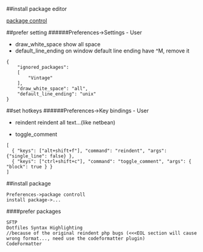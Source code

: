 

##install package editor

[package control]

##prefer setting
######Preferences->Settings - User

- draw_white_space
show all space
- default_line_ending
on window default line ending have ^M, remove it


```
{
	"ignored_packages":
	[
		"Vintage"
	],
    "draw_white_space": "all",
    "default_line_ending": "unix"
}
```

##set hotkeys
######Preferences->Key bindings - User

- reindent
reindent all text...(like netbean)

- toggle_comment

```
[
  { "keys": ["alt+shift+f"], "command": "reindent", "args": {"single_line": false} },
  { "keys": ["ctrl+shift+c"], "command": "toggle_comment", "args": { "block": true } }
]
```

##install package

```
Preferences->package controll
install package->...
```

####prefer packages
```
SFTP
Dotfiles Syntax Highlighting
//because of the original reindent php bugs (<<<EOL section will cause wrong format..., need use the codeformatter plugin)
CodeFormatter
```


[package control]:https://sublime.wbond.net/installation
